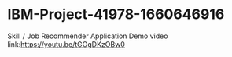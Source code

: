 # IBM-Project-41978-1660646916
Skill / Job Recommender Application
Demo video link:https://youtu.be/tGOgDKzOBw0
